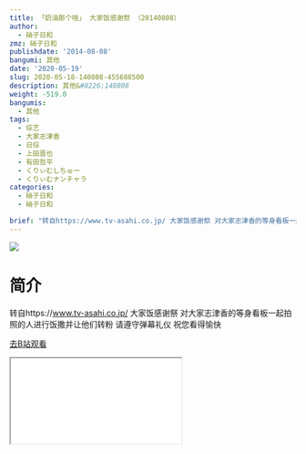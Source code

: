 ```yaml
---
title: 「奶油那个啥」 大家饭感谢祭 （20140808）
author:
  - 硝子日和
zmz: 硝子日和
publishdate: '2014-08-08'
bangumi: 其他
date: '2020-05-19'
slug: 2020-05-18-140808-455688500
description: 其他&#8226;140808
weight: -519.0
bangumis:
  - 其他
tags:
  - 综艺
  - 大家志津香
  - 日综
  - 上田晋也
  - 有田哲平
  - くりぃむしちゅー
  - くりぃむナンチャラ
categories:
  - 硝子日和
  - 硝子日和

brief: "转自https://www.tv-asahi.co.jp/ 大家饭感谢祭 对大家志津香的等身看板一起拍照的人进行饭撒并让他们转粉 请遵守弹幕礼仪 祝您看得愉快"
---
```

![](https://raw.githubusercontent.com/tcgriffith/owaraisite/master/static/tmpimg/8ac9835fcccbbfaeb56b663e8fa14f2a12379289.jpg.480.jpg)
# 简介  
转自https://www.tv-asahi.co.jp/
大家饭感谢祭 对大家志津香的等身看板一起拍照的人进行饭撒并让他们转粉
请遵守弹幕礼仪 祝您看得愉快  

[去B站观看](https://www.bilibili.com/video/av455688500/)
<div class ="resp-container"><iframe class="testiframe" src="//player.bilibili.com/player.html?aid=455688500"", scrolling="no", allowfullscreen="true" > </iframe></div> 
